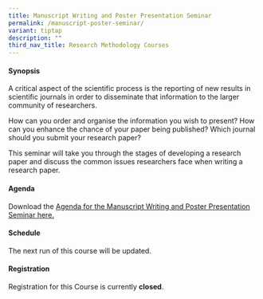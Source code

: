 ```yaml
---
title: Manuscript Writing and Poster Presentation Seminar
permalink: /manuscript-poster-seminar/
variant: tiptap
description: ""
third_nav_title: Research Methodology Courses
---
```

<h4><strong>Synopsis</strong></h4>
<p>A critical aspect of the scientific process is the reporting of new results
in scientific journals in order to disseminate that information to the
larger community of researchers.</p>
<p>How can you order and organise the information you wish to present? How
can you enhance the chance of your paper being published? Which journal
should you submit your research paper?</p>
<p>This seminar will take you through the stages of developing a research
paper and discuss the common issues researchers face when writing a research
paper.&nbsp;</p>
<h4><strong>Agenda</strong></h4>
<p>Download the <a href="/files/Training/Agenda__Manuscript_Writing_and_Poster_Presentation_NS.pdf" rel="noopener nofollow" target="_blank">Agenda for the Manuscript Writing and Poster Presentation Seminar here.</a>
</p>
<h4><strong>Schedule</strong></h4>
<p>The next run of this course will be updated.</p>
<h4><strong>Registration</strong></h4>
<p>Registration for this Course is currently <strong>closed</strong>.</p>